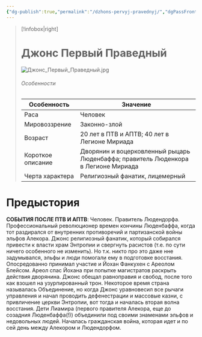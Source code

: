 ```yaml
---
{"dg-publish":true,"permalink":"/dzhons-pervyj-pravednyj/","dgPassFrontmatter":true}
---
```


> [!infobox|right]
> # Джонс Первый Праведный
> ![Джонс_Первый_Праведный.jpg](/img/user/%D0%98%D0%B7%D0%BE%D0%B1%D1%80%D0%B0%D0%B6%D0%B5%D0%BD%D0%B8%D1%8F/%D0%94%D0%B6%D0%BE%D0%BD%D1%81_%D0%9F%D0%B5%D1%80%D0%B2%D1%8B%D0%B9_%D0%9F%D1%80%D0%B0%D0%B2%D0%B5%D0%B4%D0%BD%D1%8B%D0%B9.jpg)
> ###### Особенности
> | Особенность | Значение |
> | ---- | ---- |
> | Раса | Человек|
> | Мировоззрение |Законно-злой|
> | Возраст | 20 лет в ПТВ и АПТВ; 40 лет в Легионе Мириада|
> | Короткое описание |Дворянин и воцерковленный рыцарь Люденбаффа; правитель Люденкора в Легионе Мириада|
> | Черта характера |Религиозный фанатик, лицемерный|

# Предыстория

**СОБЫТИЯ ПОСЛЕ ПТВ И АПТВ**:
Человек. Правитель Людендорфа. Профессиональный революционер времен кончины Люденбаффа, когда тот раздирался от внутренних противоречий и партизанской войны эльфов Алекора. Джонс религиозный фанатик, который собирался привести к власти храм Энтропии и свергнуть расистов (т.е. по сути ничего особенного не изменить). Но т.к. никто про это даже нне задумывался, эльфы и люди помогали ему в подготовке восстания. Опосредованно принимал участие и Йохан Фанкухен с Ареолом Блейсом. Ареол спас Йохана при попытке магистратов раскрыть действия дворянина. Джонс обещал равноправия и свобод, после того как взошел на узурпированный трон. Некоторое время страна называлась Объединение, но когда Джонс уравновесил все рычаги управления и начал проводить дефенестрации и массовые казни, с привличение церкви Энтропии, вот тогда и началась вторая волна восстания. Дети Лиамира (первого правителя Алекора, еще до созадния Люденбаффа(!)) объединили под своими знаменами эльфов и недовольных людей. Началась гражданская война, которая идет и по сей день между Алекором и Людендорфом.